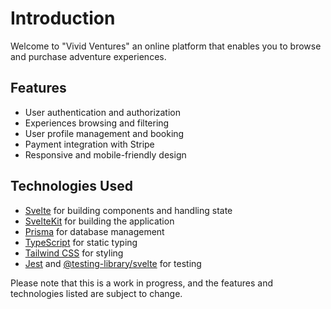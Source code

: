 # Introduction

Welcome to "Vivid Ventures" an online platform that enables you to browse and purchase adventure experiences.

## Features

- User authentication and authorization
- Experiences browsing and filtering
- User profile management and booking
- Payment integration with Stripe
- Responsive and mobile-friendly design

## Technologies Used

- [Svelte](https://svelte.dev/) for building components and handling state
- [SvelteKit](https://kit.svelte.dev/) for building the application
- [Prisma](https://www.prisma.io/) for database management
- [TypeScript](https://www.typescriptlang.org/) for static typing
- [Tailwind CSS](https://tailwindcss.com/) for styling
- [Jest](https://jestjs.io/) and [@testing-library/svelte](https://testing-library.com/docs/svelte-testing-library/intro/) for testing

Please note that this is a work in progress, and the features and technologies listed are subject to change.
